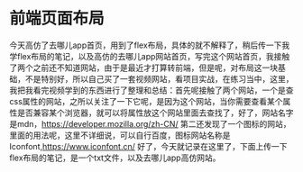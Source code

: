 # 前端页面布局
今天高仿了去哪儿app首页，用到了flex布局，具体的就不解释了，稍后传一下我学flex布局的笔记，以及高仿的去哪儿app网站首页，写完这个网站首页，我接触了两个之前还不知道网站，由于是最近才打算转前端，但是呢，对布局这一块基础，不是特别好，所以自己买了一套视频网站，看项目实战，在练习当中，这里，我把我看完视频学到的东西进行了整理和总结：首先呢接触了两个网站，一个是查css属性的网站，之所以关注了一下它呢，是因为这个网站，当你需要查看某个属性是否兼容某个浏览器，就可以将属性放这个网站里面去查找了，好了，网站名字是mdn，https://developer.mozilla.org/zh-CN/
第二还发现了一个图标的网站，里面的用法呢，这里不详细说，可以自行百度，图标网站名称是Iconfont,https://www.iconfont.cn/
好了，今天就记录在这里了，下面上传一下flex布局的笔记，是一个txt文件，以及去哪儿app高仿网站。
